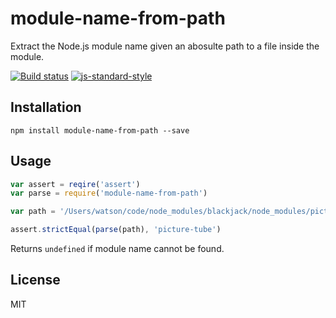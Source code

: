 # module-name-from-path

Extract the Node.js module name given an abosulte path to a file inside
the module.

[![Build status](https://travis-ci.org/watson/module-name-from-path.svg?branch=master)](https://travis-ci.org/watson/module-name-from-path)
[![js-standard-style](https://img.shields.io/badge/code%20style-standard-brightgreen.svg?style=flat)](https://github.com/feross/standard)

## Installation

```
npm install module-name-from-path --save
```

## Usage

```js
var assert = reqire('assert')
var parse = require('module-name-from-path')

var path = '/Users/watson/code/node_modules/blackjack/node_modules/picture-tube/bin/tube.js'

assert.strictEqual(parse(path), 'picture-tube')
```

Returns `undefined` if module name cannot be found.

## License

MIT
